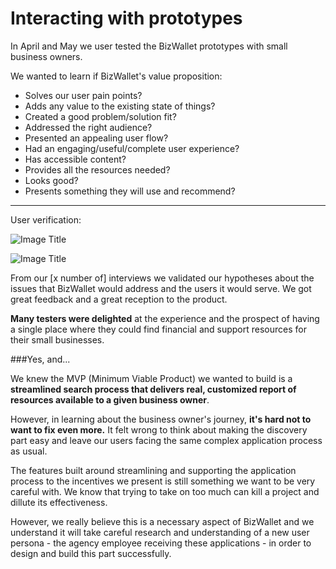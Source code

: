 # Interacting with prototypes

In April and May we user tested the BizWallet prototypes with small business owners.

We wanted to learn if BizWallet's value proposition:

* Solves our user pain points?
* Adds any value to the existing state of things?
* Created a good problem/solution fit?
* Addressed the right audience?
* Presented an appealing user flow?
* Had an engaging/useful/complete user experience?
* Has accessible content?
* Provides all the resources needed?
* Looks good?
* Presents something they will use and recommend?

---
User verification:

![Image Title](http://cl.ly/image/0g33321R2U0J/IMG_4063.JPG)


![Image Title](http://cl.ly/image/2Q1X2616391n/IMG_4040.JPG)

From our [x number of] interviews we validated our hypotheses about the issues that BizWallet would address and the users it would serve. We got great feedback and a great reception to the product.

**Many testers were delighted** at the experience and the prospect of having a single place where they could find financial and support resources for their small businesses.

###Yes, and...

We knew the MVP (Minimum Viable Product) we wanted to build is a **streamlined search process that delivers real, customized report of resources available to a given business owner**.

However, in learning about the business owner's journey, **it's hard not to want to fix even more.** It felt wrong to think about making the discovery part easy and leave our users facing the same complex application process as usual.

The features built around streamlining and supporting the application process to the incentives we present is still something we want to be very careful with. We know that trying to take on too much can kill a project and dillute its effectiveness.

However, we really believe this is a necessary aspect of BizWallet and we understand it will take careful research and understanding of a new user persona - the agency employee receiving these applications - in order to design and build this part successfully.
